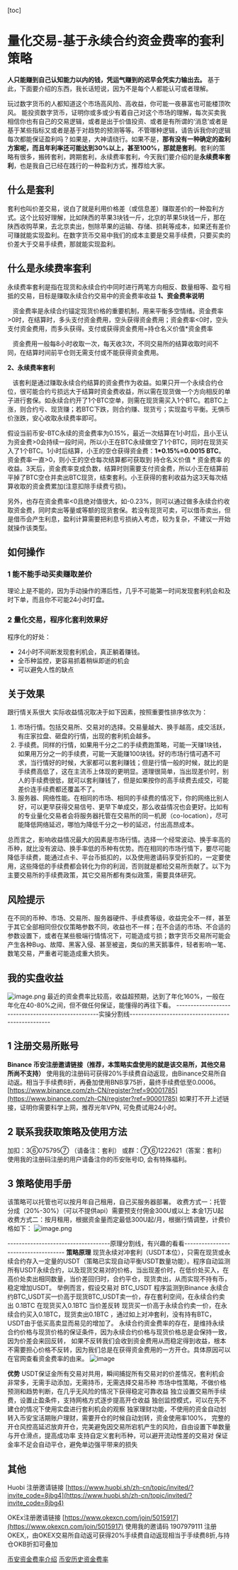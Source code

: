 [toc]
# 量化交易-基于永续合约资金费率的套利策略

**人只能赚到自己认知能力以内的钱，凭运气赚到的迟早会凭实力输出去。**
基于此，下面要介绍的东西，我长话短说，因为不是每个人都能认可或者理解。

玩过数字货币的人都知道这个市场高风险、高收益，你可能一夜暴富也可能楼顶吹风。 能投资数字货币，证明你或多或少有着自己对这个市场的理解，每次买卖我相信你也有自己的交易逻辑，或者是出于价值投资、或者是有所谓的‘消息’或者是基于某些指标又或者是基于对趋势的预测等等。不管哪种逻辑，请告诉我你的逻辑每次都能保证盈利吗？如果是，大神请绕行。如果不是，**那有没有一种确定的盈利方案呢，而且年利率还可能达到30%以上，甚至100%，那就是套利**。套利的策略有很多，搬砖套利，跨期套利，永续费率套利，今天我们要介绍的是**永续费率套利**，也是我自己已经在践行的一种盈利方式，推荐给大家。

## 什么是套利
套利也叫价差交易，说白了就是利用价格差（或信息差）赚取差价的一种盈利方式。这个比较好理解，比如陕西的苹果3块钱一斤，北京的苹果5块钱一斤，那在陕西收购苹果，去北京卖出，刨除苹果的运输、存储、损耗等成本，如果还有差价可赚就能实现盈利。在数字货币交易中我们的成本主要是交易手续费，只要买卖的价差大于交易手续费，那就能实现盈利。

## 什么是永续费率套利
永续费率套利是指在现货和永续合约中同时进行两笔方向相反、数量相等、盈亏相抵的交易，目标是赚取永续合约交易中的资金费率收益
**1、资金费率说明**

   资金费率是永续合约锚定现货价格的重要机制，用来平衡多空情绪。资金费率>0时，在结算时，多头支付资金费用，空头获得资金费用；资金费率<0时，空头支付资金费用，而多头获得。支付或获得资金费用=持仓名义价值*资金费率

   资金费用一般每8小时收取一次，每天收3次，不同交易所的结算收取时间不同，在结算时间前平仓则无需支付或不能获得资金费用。

**2、永续费率套利** 

   该套利是通过赚取永续合约结算的资金费作为收益。如果只开一个永续合约仓位，很可能合约亏损远大于结算时资金费收益，所以需在现货做一个方向相反的单子进行套保。如永续合约开了1个BTC空单，则需在现货需买入1个BTC。若BTC上涨，则合约亏、现货赚；若BTC下跌，则合约赚、现货亏；实现盈亏平衡。无惧币价涨跌，安心收取永续费率即可。

假设当前币安-BTC永续的资金费率为0.15%，最近一次结算在1小时后，且小王认为资金费>0会持续一段时间，所以小王在BTC永续做空了1个BTC，同时在现货买入了1个BTC。1小时后结算，小王的空仓获得资金费：**1*0.15%=0.0015 BTC**。资金费率一直>0，则小王的空仓每次结算都可获取到 持仓名义价值 * 资金费率 的收益。3天后，资金费率变成负数，结算时则需要支付资金费，所以小王在结算前平掉了BTC空仓并卖出BTC现货，结束套利。小王获得的套利收益为这3天每次结算收取的资金费累加(注意扣除手续费亏损)。
    
另外，也存在资金费率<0且绝对值很大，如-0.23%，则可以通过做多永续合约收取资金费，同时卖出等量或等额的现货套保。若没有现货可卖，可以借币卖出，但是借币会产生利息，盈利计算需要把利息亏损纳入考虑，较为复杂，不建议一开始就操作该类型。

## 如何操作
### 1 能不能手动买卖赚取差价
理论上是不能的，因为手动操作的滞后性，几乎不可能第一时间发现套利机会和及时下单，而且你不可能24小时盯盘。
### 2 量化交易，程序化套利效果好
程序化的好处：
- 24小时不间断发现套利机会，真正躺着赚钱。
- 全币种监控，更容易抓着稍纵即逝的机会
- 可以避免人性的缺点

## 关于效果
跟行情关系很大
实际收益情况取决于如下因素，按照重要性排序依次为：

1.  市场行情。包括交易所、交易对的选择。交易量越大、换手越高，成交活跃，有庄家拉盘、砸盘的行情，出现的套利机会越多。
2.  手续费。同样的行情，如果用千分之二的手续费跑策略，可能一天赚1块钱，如果用万分之一的手续费，可能一天能赚100块钱。好的市场行情可遇不可求，当行情好的时候，大家都可以套利赚钱；但是行情一般的时候，就比的是手续费高低了，这在主流币上体现的更明显。道理很简单，当出现差价时，别人的手续费很低，就可以套利赚钱了，但是如果按你的高手续费去成交，可能差价连手续费都还覆盖不了。
3.  服务器、网络性能。在相同的市场、相同的手续费的情况下，你的网络比别人好，可以更早获得交易信号、更早下单成交，那么收益情况也会更好。比如有的专业量化交易者会将服务器托管在交易所的同一机房（co-location），尽可能降低网络延迟，哪怕为降低千分之一秒的延迟，付出高昂成本。

总而言之，影响收益情况最大的因素是市场行情。选择一个经常波动、换手率高的币种，就比没有波动、换手率低的币种有优势。而在相同的市场行情下，要尽可能降低手续费，能通过点卡、平台币抵扣的，以及使用邀请码享受折扣的，一定要使用，这些降低的手续费都会转化为你的利润，否则就是都给交易所贡献了。以下为主要交易所的手续费政策，其它交易所都有类似政策，需要具体研究。

## 风险提示
在不同的币种、市场、交易所、服务器硬件、手续费等级，收益完全不一样，甚至于其它全部相同但仅仅策略参数不同，收益也不一样；在不合适的市场、不合适的参数设置下，或者在某些极端行情情况下，可能造成亏损；数字货币交易所可能会产生各种Bug、故障、黑客入侵、甚至被盗，类似的黑天鹅事件，轻者影响一笔、数笔交易，严重者可能造成重大损失。

## 我的实盘收益

![image.png](https://upload-images.jianshu.io/upload_images/579770-418b1d220131acf2.png?imageMogr2/auto-orient/strip%7CimageView2/2/w/1240)
最近的资金费率比较高，收益超预期，达到了年化160%，一般在年化在40-80%之间，但不做任何保证，能懂得的再往下看。
---------------------------------------------------实操分割线--------------------------------------------------
## 1 注册交易所账号

**Binance 币安注册邀请链接（推荐，本策略实盘使用的就是该交易所，其他交易所尚不支持）**
使用我的注册码可获得20%手续费自动返现，由Binance交易所自动返。相当于手续费8折，再叠加使用BNB享75折，最终手续费低至0.0006。
[https://www.binance.com/zh-CN/register?ref=90001785](https://www.binance.com/zh-CN/register?ref=90001785)
如果打不开上述链接，证明你需要科学上网，推荐光年VPN, 可免费试用24小时。

## 2 联系我获取策略及使用方法
加扣：3⑥075795⑦ （请备注：套利）     或群：⑦⑥1222621（答案：套利）
使用我的注册码注册的用户请备注你的币安账号ID, 会有特殊福利。

## 3 策略使用手册
该策略可以托管也可以按月年自己租用，自己买服务器部署。
收费方式一：托管分成（20%-30%）（可以不提供api）需要预支付佣金300U或以上 本金1万U起
收费方式二：按月租用，根据资金量而定最低300U起/月，根据行情调整，计费价格如下：
![image.png](https://upload-images.jianshu.io/upload_images/579770-b4080da2eac56a09.png?imageMogr2/auto-orient/strip%7CimageView2/2/w/1240)


------------------------------------原理分割线，有兴趣的看看------------------------------------
**策略原理**
现货永续对冲套利（USDT本位），只需在现货或永续合约存入一定量的USDT（策略已实现自动平衡USDT数量功能）。程序自动监测所有USDT永续合约，以及现货交易对的价格，当出现差价时，在低价处买入，在高价处卖出相同数量，当价差回归时，合约平仓，现货卖出，从而实现不持有币，稳定增加USDT。
举例而言，假设交易对 BTC_USDT
程序监测到Binance 永续合约BTC_USDT买一价高于现货BTC_USDT卖一价，存在套利空间，在永续合约卖出 0.1BTC 在现货买入0.1BTC
当价差反转 现货买一价高于永续合约卖一价，在永续合约买入0.1BTC，现货卖出0.1BTC ，通过如上对冲套利，没有持有BTC，USDT由于低买高卖显而易见的增加了。
永续合约资金费率的存在，是维持永续合约价格与现货价格的保证条件，因为永续合约价格与现货价格总是会保持一致，因为价差会来回反转，
如果不反转我们会收到资金费用从而稳定得到收益，根本不需要担心价格不反转，因为我们总是在获得资金费用的一方开仓。具体原因可以在官网查看资金费率的由来。
![image](https://upload-images.jianshu.io/upload_images/579770-d93e406cef5896e2.png?imageMogr2/auto-orient/strip%7CimageView2/2/w/1240)

**优势**
USDT保证金所有交易对共用，瞬间捕捉所有交易对的价差情况，套利机会非常多，无需手动添加，无需持币，无需选择交易币种
市场中性策略，不做价格预测和趋势判断，在几乎无风险的情况下获得稳定可靠收益
独立设置交易所手续费，设置止盈条件，支持网格方式逐步提高开仓收益
独创监控模式，可以在先不建仓的情况下使用实盘进行套利机会的观察
独家理财功能，不使用的资金自动划转入币安宝活期账户理财，需要开仓的时候自动划转，资金使用率100%，
完整的开仓风控高延迟放弃开仓，完美避免因交易所宕机产生的风险，自由设置下单数量与开仓滑点，提高成功率
支持自定义套利币种，可以避开流动性差的交易对
保证金率不足会自动平仓，避免单边强平带来的损失

## 其他
Huobi 注册邀请链接
[https://www.huobi.sh/zh-cn/topic/invited/?invite_code=8jbg4](https://www.huobi.sh/zh-cn/topic/invited/?invite_code=8jbg4)

OKEx注册邀请链接
[https://www.okexcn.com/join/5015917](https://www.okexcn.com/join/5015917)
使用我的邀请码 1907979111 注册OKEX,，由OKEX交易所自动返可获得20%手续费自动返现相当于手续费8折,与持仓OKB折扣可叠加

[币安资金费率介绍](https://www.binance.com/zh-CN/support/faq/360033525031)
[币安历史资金费率](https://www.binance.com/cn/futures/funding-history/1)

